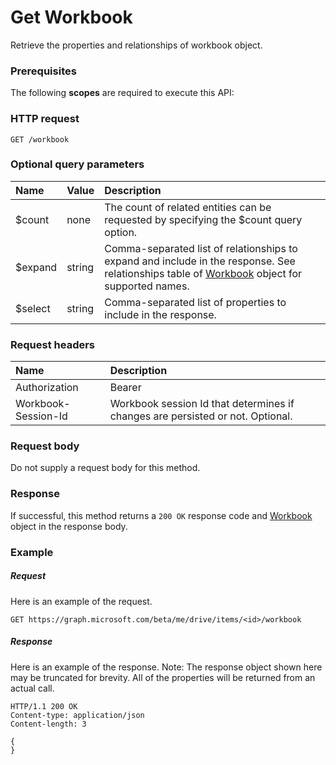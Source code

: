 # Get Workbook

Retrieve the properties and relationships of workbook object.
### Prerequisites
The following **scopes** are required to execute this API: 
### HTTP request
<!-- { "blockType": "ignored" } -->
```http
GET /workbook
```
### Optional query parameters
|Name|Value|Description|
|:---------------|:--------|:-------|
|$count|none|The count of related entities can be requested by specifying the $count query option.|
|$expand|string|Comma-separated list of relationships to expand and include in the response. See relationships table of [Workbook](../resources/workbook.md) object for supported names. |
|$select|string|Comma-separated list of properties to include in the response.|

### Request headers
| Name      |Description|
|:----------|:----------|
| Authorization  | Bearer <code>|
| Workbook-Session-Id  | Workbook session Id that determines if changes are persisted or not. Optional.|

### Request body
Do not supply a request body for this method.
### Response
If successful, this method returns a `200 OK` response code and [Workbook](../resources/workbook.md) object in the response body.
### Example
##### Request
Here is an example of the request.
<!-- {
  "blockType": "request",
  "name": "get_workbook"
}-->
```http
GET https://graph.microsoft.com/beta/me/drive/items/<id>/workbook
```
##### Response
Here is an example of the response. Note: The response object shown here may be truncated for brevity. All of the properties will be returned from an actual call.
<!-- {
  "blockType": "response",
  "truncated": true,
  "@odata.type": "microsoft.graph.workbook"
} -->
```http
HTTP/1.1 200 OK
Content-type: application/json
Content-length: 3

{
}
```

<!-- uuid: 8fcb5dbc-d5aa-4681-8e31-b001d5168d79
2015-10-25 14:57:30 UTC -->
<!-- {
  "type": "#page.annotation",
  "description": "Get Workbook",
  "keywords": "",
  "section": "documentation",
  "tocPath": ""
}-->